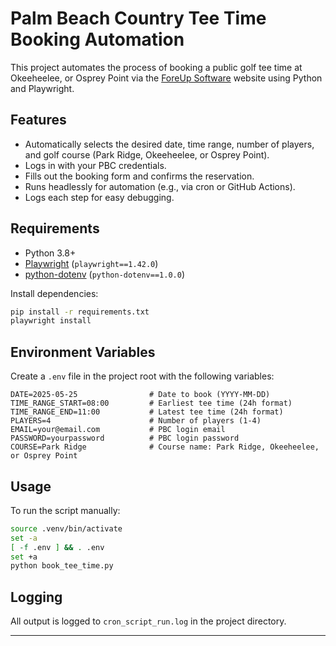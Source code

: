 # Palm Beach Country Tee Time Booking Automation

This project automates the process of booking a public golf tee time at Okeeheelee, or Osprey Point via the [ForeUp Software](https://foreupsoftware.com/index.php/booking/a/21263/21#/teetimes) website using Python and Playwright.

## Features

- Automatically selects the desired date, time range, number of players, and golf course (Park Ridge, Okeeheelee, or Osprey Point).
- Logs in with your PBC credentials.
- Fills out the booking form and confirms the reservation.
- Runs headlessly for automation (e.g., via cron or GitHub Actions).
- Logs each step for easy debugging.

## Requirements

- Python 3.8+
- [Playwright](https://playwright.dev/python/) (`playwright==1.42.0`)
- [python-dotenv](https://pypi.org/project/python-dotenv/) (`python-dotenv==1.0.0`)

Install dependencies:
```bash
pip install -r requirements.txt
playwright install
```

## Environment Variables

Create a `.env` file in the project root with the following variables:

```
DATE=2025-05-25                # Date to book (YYYY-MM-DD)
TIME_RANGE_START=08:00         # Earliest tee time (24h format)
TIME_RANGE_END=11:00           # Latest tee time (24h format)
PLAYERS=4                      # Number of players (1-4)
EMAIL=your@email.com           # PBC login email
PASSWORD=yourpassword          # PBC login password
COURSE=Park Ridge              # Course name: Park Ridge, Okeeheelee, or Osprey Point
```

## Usage

To run the script manually:
```bash
source .venv/bin/activate
set -a
[ -f .env ] && . .env
set +a
python book_tee_time.py
```

## Logging

All output is logged to `cron_script_run.log` in the project directory.

---
